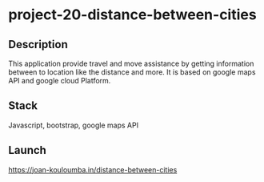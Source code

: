 # project-20-distance-between-cities

## Description

This application provide travel and move assistance by getting information between to location like the distance and more. It is based on google maps API and google cloud Platform.

## Stack

Javascript, bootstrap, google maps API

## Launch

https://joan-kouloumba.in/distance-between-cities
